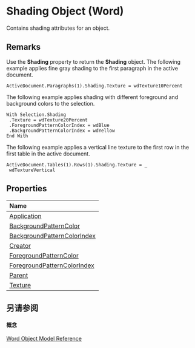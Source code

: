 
# Shading Object (Word)

Contains shading attributes for an object.


## Remarks

Use the  **Shading** property to return the **Shading** object. The following example applies fine gray shading to the first paragraph in the active document.


```
ActiveDocument.Paragraphs(1).Shading.Texture = wdTexture10Percent
```

The following example applies shading with different foreground and background colors to the selection.




```
With Selection.Shading 
 .Texture = wdTexture20Percent 
 .ForegroundPatternColorIndex = wdBlue 
 .BackgroundPatternColorIndex = wdYellow 
End With
```

The following example applies a vertical line texture to the first row in the first table in the active document.




```
ActiveDocument.Tables(1).Rows(1).Shading.Texture = _ 
 wdTextureVertical
```


## Properties



|**Name**|
|:-----|
|[Application](6ea6c343-d0e0-fad5-af97-7c444178add6.md)|
|[BackgroundPatternColor](0d78f926-0fe6-aa37-bd39-c7233a5bf3e8.md)|
|[BackgroundPatternColorIndex](47e78b6a-4519-3b8a-9d26-39ead1019d43.md)|
|[Creator](e9986a66-a8e9-04ff-d1e1-dfb4872483d4.md)|
|[ForegroundPatternColor](2d8337e1-df14-8397-a59f-742fd03b0c4f.md)|
|[ForegroundPatternColorIndex](9a6e7647-b034-7ae3-55ca-9d0e1956b76f.md)|
|[Parent](1e4fc130-9f2c-161f-80c4-41dc7e047ed1.md)|
|[Texture](97fac431-4e0a-fd92-9845-47ee99196a78.md)|

## 另请参阅


#### 概念


[Word Object Model Reference](be452561-b436-bb9b-6f94-3faa9a74a6fd.md)
